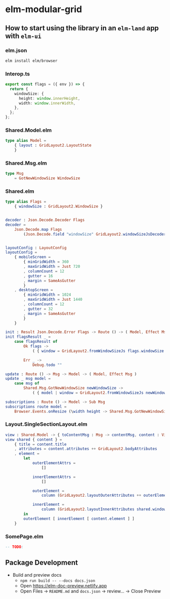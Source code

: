# elm-modular-grid

## How to start using the library in an `elm-land` app with `elm-ui`

### elm.json

```sh
elm install elm/browser
```

### Interop.ts

```ts
export const flags = ({ env }) => {
  return {
    windowSize: {
      height: window.innerHeight,
      width: window.innerWidth,
    },
  };
};
```

### Shared.Model.elm

```elm
type alias Model =
    { layout : GridLayout2.LayoutState
    }

```

### Shared.Msg.elm

```elm
type Msg
    = GotNewWindowSize WindowSize
```

### Shared.elm

```elm
type alias Flags =
    { windowSize : GridLayout2.WindowSize }


decoder : Json.Decode.Decoder Flags
decoder =
    Json.Decode.map Flags
        (Json.Decode.field "windowSize" GridLayout2.windowSizeJsDecoder)


layoutConfig : LayoutConfig
layoutConfig =
    { mobileScreen =
        { minGridWidth = 360
        , maxGridWidth = Just 720
        , columnCount = 12
        , gutter = 16
        , margin = SameAsGutter
        }
    , desktopScreen =
        { minGridWidth = 1024
        , maxGridWidth = Just 1440
        , columnCount = 12
        , gutter = 32
        , margin = SameAsGutter
        }
    }

init : Result Json.Decode.Error Flags -> Route () -> ( Model, Effect Msg )
init flagsResult _ =
    case flagsResult of
        Ok flags ->
            ( { window = GridLayout2.fromWindowSizeJs flags.windowSize } , Effect.none )

        Err _ ->
            Debug.todo ""

update : Route () -> Msg -> Model -> ( Model, Effect Msg )
update _ msg model =
    case msg of
        Shared.Msg.GotNewWindowSize newWindowSize ->
            ( { model | window = GridLayout2.fromWindowSizeJs newWindowSize }, Effect.none )

subscriptions : Route () -> Model -> Sub Msg
subscriptions route model =
    Browser.Events.onResize (\width height -> Shared.Msg.GotNewWindowSize { width = width, height = height })
```

### Layout.SingleSectionLayout.elm

```elm
view : Shared.Model -> { toContentMsg : Msg -> contentMsg, content : View contentMsg, model : Model } -> View contentMsg
view shared { content } =
    { title = content.title
    , attributes = content.attributes ++ GridLayout2.bodyAttributes
    , element =
        let
            outerElementAttrs =
                []

            innerElementAttrs =
                []

            outerElement =
                column (GridLayout2.layoutOuterAttributes ++ outerElementAttrs)

            innerElement =
                column (GridLayout2.layoutInnerAttributes shared.window.screenClass ++ innerElementAttrs)
        in
        outerElement [ innerElement [ content.element ] ]
    }
```

### SomePage.elm

```elm
-- TODO:
```

## Package Development

- Build and preview docs
  - `npm run build -- --docs docs.json`
  - Open https://elm-doc-preview.netlify.app
  - Open Files -> `README.md` and `docs.json` -> review... -> Close Preview
